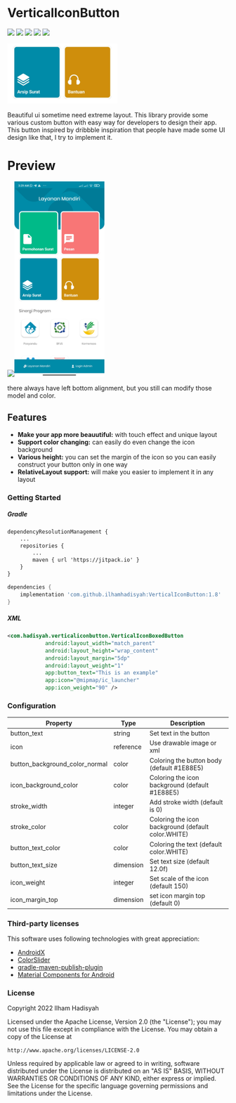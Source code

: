 # VerticalIconButton

[![](https://jitpack.io/v/ilhamhadisyah/VerticalIconButton.svg)](https://jitpack.io/#ilhamhadisyah/VerticalIconButton)
[![](https://img.shields.io/github/issues/ilhamhadisyah/VerticalIconButton)](https://github.com/ilhamhadisyah/VerticalIconButton/issues)
[![](https://img.shields.io/github/forks/ilhamhadisyah/VerticalIconButton?color=blue)]()
[![](https://img.shields.io/github/stars/ilhamhadisyah/VerticalIconButton?color=yellow)]()
[![](https://img.shields.io/github/license/ilhamhadisyah/VerticalIconButton?label=Apache)](https://github.com/ilhamhadisyah/VerticalIconButton/blob/master/LICENSE)

<img src="./images/sample.jpg" width="250">

Beautiful ui sometime need extreme layout. This library provide some various custom button with easy way for developers to design their app.
This button inspired by dribbble inspiration that people have made some UI design like that, I try to implement it.

# Preview

<img src="./images/preview.gif" width="250"><img src="./images/app_preview.jpg" width="205">

there always have left bottom alignment, but you still can modify those model and color.

## Features

- **Make your app more beauutiful:** with touch effect and unique layout
- **Support color changing:** can easily do even change the icon background
- **Various height:** you can set the margin of the icon so you can easily construct your button only in one way
- **RelativeLayout support:** will make you easier to implement it in any layout


### Getting Started

##### Gradle
```gradle.setting
dependencyResolutionManagement {
    ...
    repositories {
        ...
        maven { url 'https://jitpack.io' }
    }
}
```
```gradle
dependencies {
    implementation 'com.github.ilhamhadisyah:VerticalIconButton:1.8'
}
```

##### XML
```xml
<com.hadisyah.verticaliconbutton.VerticalIconBoxedButton
            android:layout_width="match_parent"
            android:layout_height="wrap_content"
            android:layout_margin="5dp"
            android:layout_weight="1"
            app:button_text="This is an example"
            app:icon="@mipmap/ic_launcher"
            app:icon_weight="90" />
```

### Configuration

Property | Type | Description
--- | --- | ---
button_text | string | Set text in the button
icon | reference | Use drawable image or xml
button_background_color_normal | color | Coloring the button body (default #1E88E5)
icon_background_color | color | Coloring the icon background (default #1E88E5)
stroke_width | integer | Add stroke width (default is 0)
stroke_color | color | Coloring the icon background (default color.WHITE)
button_text_color | color | Coloring the text (default color.WHITE)
button_text_size | dimension | Set text size (default 12.0f)
icon_weight | integer | Set scale of the icon (default 150)
icon_margin_top | dimension | set icon margin top (default 0)


### Third-party licenses

This software uses following technologies with great appreciation:

* [AndroidX](https://developer.android.com/jetpack/androidx)
* [ColorSlider](https://github.com/naz013/ColorSlider)
* [gradle-maven-publish-plugin](https://github.com/vanniktech/gradle-maven-publish-plugin)
* [Material Components for Android](https://material.io/components)

### License

Copyright 2022 Ilham Hadisyah

Licensed under the Apache License, Version 2.0 (the "License");
you may not use this file except in compliance with the License.
You may obtain a copy of the License at

    http://www.apache.org/licenses/LICENSE-2.0

Unless required by applicable law or agreed to in writing, software
distributed under the License is distributed on an "AS IS" BASIS,
WITHOUT WARRANTIES OR CONDITIONS OF ANY KIND, either express or implied.
See the License for the specific language governing permissions and
limitations under the License.
